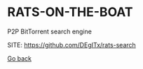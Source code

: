 # RATS-ON-THE-BOAT
 
 P2P BitTorrent search engine
 
 SITE: https://github.com/DEgITx/rats-search

 [Go back](https://portable-linux-apps.github.io/apps.html)
